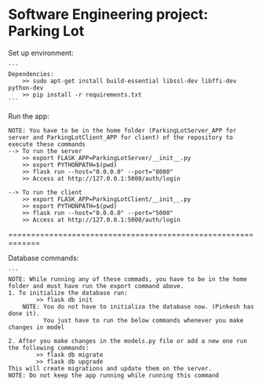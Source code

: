 # Software Engineering project: Parking Lot

Set up environment:

    ```
    Dependencies:
        >> sudo apt-get install build-essential libssl-dev libffi-dev python-dev
        >> pip install -r requirements.txt
    ```

Run the app:
    
    NOTE: You have to be in the home folder (ParkingLotServer_APP for server and ParkingLotClient_APP for client) of the repository to execute these commands
    --> To run the server
        >> export FLASK_APP=ParkingLotServer/__init__.py
        >> export PYTHONPATH=$(pwd)
        >> flask run --host="0.0.0.0" --port="8080"
        >> Access at http://127.0.0.1:5000/auth/login

    --> To run the client
        >> export FLASK_APP=ParkingLotClient/__init__.py
        >> export PYTHONPATH=$(pwd)
        >> flask run --host="0.0.0.0" --port="5000"
        >> Access at http://127.0.0.1:5000/auth/login

=============================================================

Database commands:

    ```
    NOTE: While running any of these commads, you have to be in the home folder and must have run the export command above.
    1. To initialize the database run:
            >> flask db init
        NOTE: You do not have to initializa the database now. (Pinkesh has done it).
              You just have to run the below commands whenever you make changes in model

    2. After you make changes in the models.py file or add a new one run the following commands:
            >> flask db migrate
            >> flask db upgrade
    This will create migrations and update them on the server.
    NOTE: Do not keep the app running while running this command

